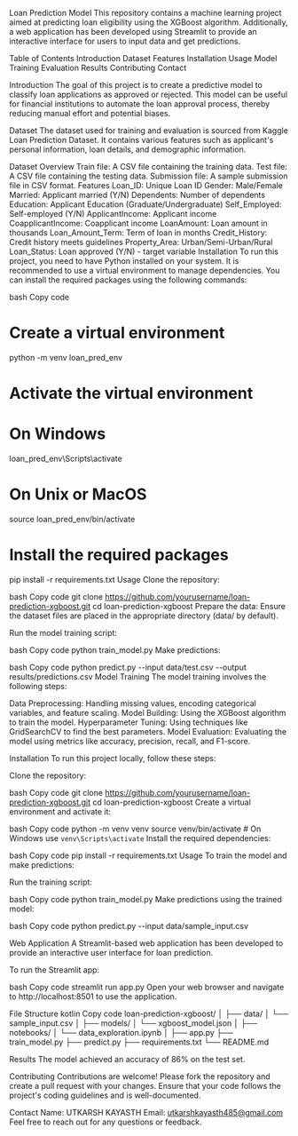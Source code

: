 Loan Prediction Model
This repository contains a machine learning project aimed at predicting loan eligibility using the XGBoost algorithm. Additionally, a web application has been developed using Streamlit to provide an interactive interface for users to input data and get predictions.

Table of Contents
Introduction
Dataset
Features
Installation
Usage
Model Training
Evaluation
Results
Contributing
Contact

Introduction
The goal of this project is to create a predictive model to classify loan applications as approved or rejected. This model can be useful for financial institutions to automate the loan approval process, thereby reducing manual effort and potential biases.

Dataset
The dataset used for training and evaluation is sourced from Kaggle Loan Prediction Dataset. It contains various features such as applicant's personal information, loan details, and demographic information.

Dataset Overview
Train file: A CSV file containing the training data.
Test file: A CSV file containing the testing data.
Submission file: A sample submission file in CSV format.
Features
Loan_ID: Unique Loan ID
Gender: Male/Female
Married: Applicant married (Y/N)
Dependents: Number of dependents
Education: Applicant Education (Graduate/Undergraduate)
Self_Employed: Self-employed (Y/N)
ApplicantIncome: Applicant income
CoapplicantIncome: Coapplicant income
LoanAmount: Loan amount in thousands
Loan_Amount_Term: Term of loan in months
Credit_History: Credit history meets guidelines
Property_Area: Urban/Semi-Urban/Rural
Loan_Status: Loan approved (Y/N) - target variable
Installation
To run this project, you need to have Python installed on your system. It is recommended to use a virtual environment to manage dependencies. You can install the required packages using the following commands:

bash
Copy code
# Create a virtual environment
python -m venv loan_pred_env

# Activate the virtual environment
# On Windows
loan_pred_env\Scripts\activate
# On Unix or MacOS
source loan_pred_env/bin/activate

# Install the required packages
pip install -r requirements.txt
Usage
Clone the repository:

bash
Copy code
git clone https://github.com/yourusername/loan-prediction-xgboost.git
cd loan-prediction-xgboost
Prepare the data:
Ensure the dataset files are placed in the appropriate directory (data/ by default).

Run the model training script:

bash
Copy code
python train_model.py
Make predictions:

bash
Copy code
python predict.py --input data/test.csv --output results/predictions.csv
Model Training
The model training involves the following steps:

Data Preprocessing: Handling missing values, encoding categorical variables, and feature scaling.
Model Building: Using the XGBoost algorithm to train the model.
Hyperparameter Tuning: Using techniques like GridSearchCV to find the best parameters.
Model Evaluation: Evaluating the model using metrics like accuracy, precision, recall, and F1-score.

Installation
To run this project locally, follow these steps:

Clone the repository:

bash
Copy code
git clone https://github.com/yourusername/loan-prediction-xgboost.git
cd loan-prediction-xgboost
Create a virtual environment and activate it:

bash
Copy code
python -m venv venv
source venv/bin/activate  # On Windows use `venv\Scripts\activate`
Install the required dependencies:

bash
Copy code
pip install -r requirements.txt
Usage
To train the model and make predictions:

Run the training script:

bash
Copy code
python train_model.py
Make predictions using the trained model:

bash
Copy code
python predict.py --input data/sample_input.csv

Web Application
A Streamlit-based web application has been developed to provide an interactive user interface for loan prediction.

To run the Streamlit app:

bash
Copy code
streamlit run app.py
Open your web browser and navigate to http://localhost:8501 to use the application.

File Structure
kotlin
Copy code
loan-prediction-xgboost/
│
├── data/
│   └── sample_input.csv
│
├── models/
│   └── xgboost_model.json
│
├── notebooks/
│   └── data_exploration.ipynb
│
├── app.py
├── train_model.py
├── predict.py
├── requirements.txt
└── README.md

Results
The model achieved an accuracy of 86% on the test set.

Contributing
Contributions are welcome! Please fork the repository and create a pull request with your changes. Ensure that your code follows the project's coding guidelines and is well-documented.

Contact
Name: UTKARSH KAYASTH
Email: utkarshkayasth485@gmail.com
Feel free to reach out for any questions or feedback.
